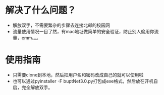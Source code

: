 # 解决了什么问题？
- 解放双手，不需要繁杂的步骤去连接北邮的校园网
- 流量使用情况一目了然，有mac地址做简单的安全验证，防止别人偷用你流量，emm。。。


# 使用指南
- 只需要clone到本地，然后把用户名和密码改成自己的就可以使用啦
- 也可以通过pyinstaller -F buptNet3.0.py打包成exe格式，然后放在开机自启，完全解放双手。
